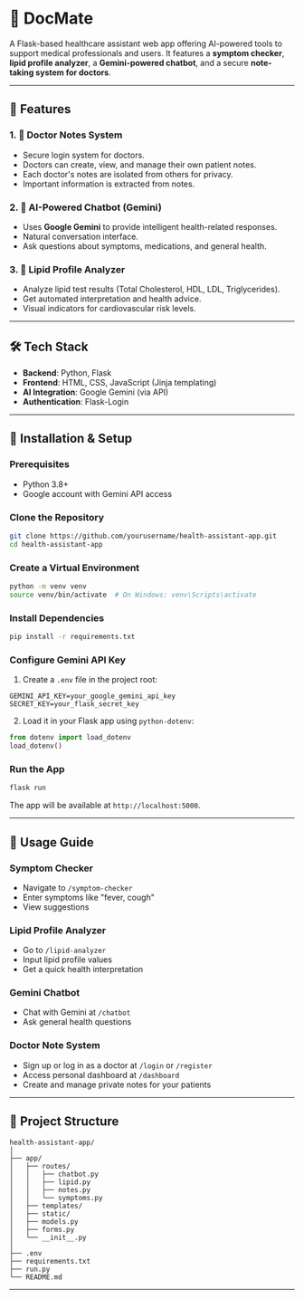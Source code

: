 # 🏥 DocMate

A Flask-based healthcare assistant web app offering AI-powered tools to support medical professionals and users. It features a **symptom checker**, **lipid profile analyzer**, a **Gemini-powered chatbot**, and a secure **note-taking system for doctors**.

---

## 🚀 Features

### 1. 📝 Doctor Notes System
- Secure login system for doctors.
- Doctors can create, view, and manage their own patient notes.
- Each doctor's notes are isolated from others for privacy.
- Important information is extracted from notes.

### 2. 🧠 AI-Powered Chatbot (Gemini)
- Uses **Google Gemini** to provide intelligent health-related responses.
- Natural conversation interface.
- Ask questions about symptoms, medications, and general health.

### 3. 🧪 Lipid Profile Analyzer
- Analyze lipid test results (Total Cholesterol, HDL, LDL, Triglycerides).
- Get automated interpretation and health advice.
- Visual indicators for cardiovascular risk levels.

---

## 🛠️ Tech Stack

- **Backend**: Python, Flask
- **Frontend**: HTML, CSS, JavaScript (Jinja templating)
- **AI Integration**: Google Gemini (via API)
- **Authentication**: Flask-Login

---

## 🧰 Installation & Setup

### Prerequisites
- Python 3.8+
- Google account with Gemini API access

### Clone the Repository
```bash
git clone https://github.com/yourusername/health-assistant-app.git
cd health-assistant-app
````

### Create a Virtual Environment

```bash
python -m venv venv
source venv/bin/activate  # On Windows: venv\Scripts\activate
```

### Install Dependencies

```bash
pip install -r requirements.txt
```

### Configure Gemini API Key

1. Create a `.env` file in the project root:

```
GEMINI_API_KEY=your_google_gemini_api_key
SECRET_KEY=your_flask_secret_key
```

2. Load it in your Flask app using `python-dotenv`:

```python
from dotenv import load_dotenv
load_dotenv()
```

### Run the App

```bash
flask run
```

The app will be available at `http://localhost:5000`.

---

## 🧭 Usage Guide

### Symptom Checker

* Navigate to `/symptom-checker`
* Enter symptoms like "fever, cough"
* View suggestions

### Lipid Profile Analyzer

* Go to `/lipid-analyzer`
* Input lipid profile values
* Get a quick health interpretation

### Gemini Chatbot

* Chat with Gemini at `/chatbot`
* Ask general health questions

### Doctor Note System

* Sign up or log in as a doctor at `/login` or `/register`
* Access personal dashboard at `/dashboard`
* Create and manage private notes for your patients

---

## 📁 Project Structure

```
health-assistant-app/
│
├── app/
│   ├── routes/
│   │   ├── chatbot.py
│   │   ├── lipid.py
│   │   ├── notes.py
│   │   └── symptoms.py
│   ├── templates/
│   ├── static/
│   ├── models.py
│   ├── forms.py
│   └── __init__.py
│
├── .env
├── requirements.txt
├── run.py
└── README.md
```

---
